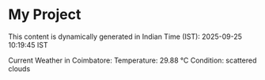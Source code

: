 # My Project

This content is dynamically generated in Indian Time (IST): 2025-09-25 10:19:45 IST


Current Weather in Coimbatore:
Temperature: 29.88 °C
Condition: scattered clouds
